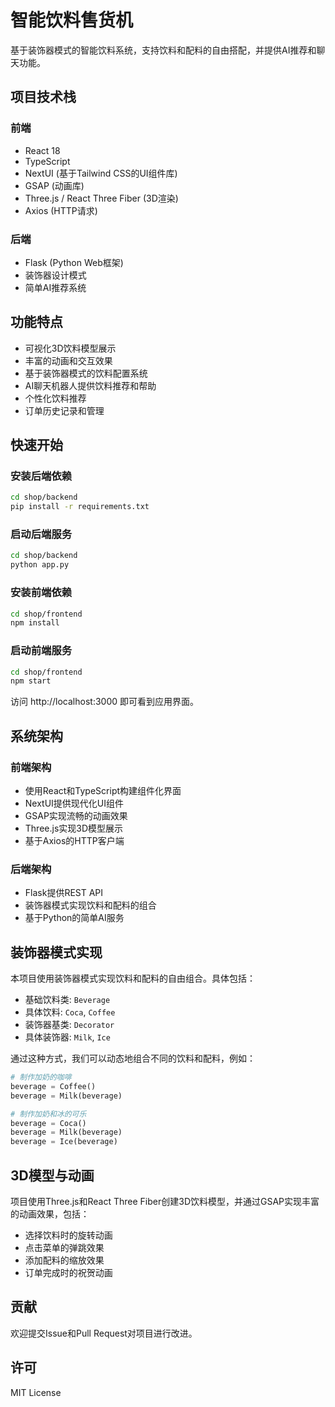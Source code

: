 # 智能饮料售货机

基于装饰器模式的智能饮料系统，支持饮料和配料的自由搭配，并提供AI推荐和聊天功能。

## 项目技术栈

### 前端
- React 18
- TypeScript
- NextUI (基于Tailwind CSS的UI组件库)
- GSAP (动画库)
- Three.js / React Three Fiber (3D渲染)
- Axios (HTTP请求)

### 后端
- Flask (Python Web框架)
- 装饰器设计模式
- 简单AI推荐系统

## 功能特点

- 可视化3D饮料模型展示
- 丰富的动画和交互效果
- 基于装饰器模式的饮料配置系统
- AI聊天机器人提供饮料推荐和帮助
- 个性化饮料推荐
- 订单历史记录和管理

## 快速开始

### 安装后端依赖
```bash
cd shop/backend
pip install -r requirements.txt
```

### 启动后端服务
```bash
cd shop/backend
python app.py
```

### 安装前端依赖
```bash
cd shop/frontend
npm install
```

### 启动前端服务
```bash
cd shop/frontend
npm start
```

访问 http://localhost:3000 即可看到应用界面。

## 系统架构

### 前端架构
- 使用React和TypeScript构建组件化界面
- NextUI提供现代化UI组件
- GSAP实现流畅的动画效果
- Three.js实现3D模型展示
- 基于Axios的HTTP客户端

### 后端架构
- Flask提供REST API
- 装饰器模式实现饮料和配料的组合
- 基于Python的简单AI服务

## 装饰器模式实现

本项目使用装饰器模式实现饮料和配料的自由组合。具体包括：

- 基础饮料类: `Beverage`
- 具体饮料: `Coca`, `Coffee`
- 装饰器基类: `Decorator`
- 具体装饰器: `Milk`, `Ice`

通过这种方式，我们可以动态地组合不同的饮料和配料，例如：
```python
# 制作加奶的咖啡
beverage = Coffee()
beverage = Milk(beverage)

# 制作加奶和冰的可乐
beverage = Coca()
beverage = Milk(beverage)
beverage = Ice(beverage)
```

## 3D模型与动画

项目使用Three.js和React Three Fiber创建3D饮料模型，并通过GSAP实现丰富的动画效果，包括：
- 选择饮料时的旋转动画
- 点击菜单的弹跳效果
- 添加配料的缩放效果
- 订单完成时的祝贺动画

## 贡献

欢迎提交Issue和Pull Request对项目进行改进。

## 许可

MIT License 